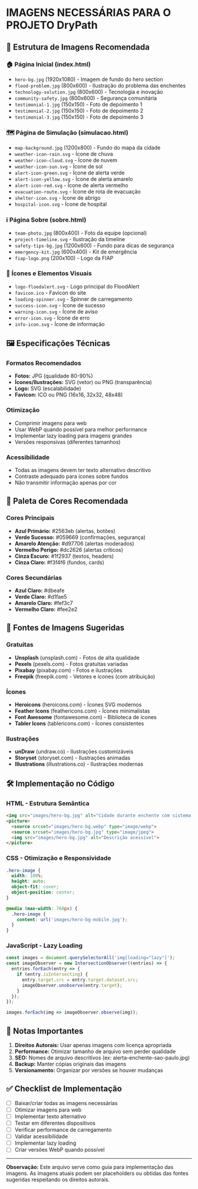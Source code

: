 # IMAGENS NECESSÁRIAS PARA O PROJETO DryPath

## 📁 Estrutura de Imagens Recomendada

### 🏠 Página Inicial (index.html)
- `hero-bg.jpg` (1920x1080) - Imagem de fundo do hero section
- `flood-problem.jpg` (800x600) - Ilustração do problema das enchentes
- `technology-solution.jpg` (800x600) - Tecnologia e inovação
- `community-safety.jpg` (800x600) - Segurança comunitária
- `testimonial-1.jpg` (150x150) - Foto de depoimento 1
- `testimonial-2.jpg` (150x150) - Foto de depoimento 2
- `testimonial-3.jpg` (150x150) - Foto de depoimento 3

### 🗺️ Página de Simulação (simulacao.html)
- `map-background.jpg` (1200x800) - Fundo do mapa da cidade
- `weather-icon-rain.svg` - Ícone de chuva
- `weather-icon-cloud.svg` - Ícone de nuvem
- `weather-icon-sun.svg` - Ícone de sol
- `alert-icon-green.svg` - Ícone de alerta verde
- `alert-icon-yellow.svg` - Ícone de alerta amarelo
- `alert-icon-red.svg` - Ícone de alerta vermelho
- `evacuation-route.svg` - Ícone de rota de evacuação
- `shelter-icon.svg` - Ícone de abrigo
- `hospital-icon.svg` - Ícone de hospital

### ℹ️ Página Sobre (sobre.html)
- `team-photo.jpg` (800x400) - Foto da equipe (opcional)
- `project-timeline.svg` - Ilustração da timeline
- `safety-tips-bg.jpg` (1200x600) - Fundo para dicas de segurança
- `emergency-kit.jpg` (600x400) - Kit de emergência
- `fiap-logo.png` (200x100) - Logo da FIAP

### 🎨 Ícones e Elementos Visuais
- `logo-floodalert.svg` - Logo principal do FloodAlert
- `favicon.ico` - Favicon do site
- `loading-spinner.svg` - Spinner de carregamento
- `success-icon.svg` - Ícone de sucesso
- `warning-icon.svg` - Ícone de aviso
- `error-icon.svg` - Ícone de erro
- `info-icon.svg` - Ícone de informação

## 🖼️ Especificações Técnicas

### Formatos Recomendados
- **Fotos:** JPG (qualidade 80-90%)
- **Ícones/Ilustrações:** SVG (vetor) ou PNG (transparência)
- **Logo:** SVG (escalabilidade)
- **Favicon:** ICO ou PNG (16x16, 32x32, 48x48)

### Otimização
- Comprimir imagens para web
- Usar WebP quando possível para melhor performance
- Implementar lazy loading para imagens grandes
- Versões responsivas (diferentes tamanhos)

### Acessibilidade
- Todas as imagens devem ter texto alternativo descritivo
- Contraste adequado para ícones sobre fundos
- Não transmitir informação apenas por cor

## 🎨 Paleta de Cores Recomendada

### Cores Principais
- **Azul Primário:** #2563eb (alertas, botões)
- **Verde Sucesso:** #059669 (confirmações, segurança)
- **Amarelo Atenção:** #d97706 (alertas moderados)
- **Vermelho Perigo:** #dc2626 (alertas críticos)
- **Cinza Escuro:** #1f2937 (textos, headers)
- **Cinza Claro:** #f3f4f6 (fundos, cards)

### Cores Secundárias
- **Azul Claro:** #dbeafe
- **Verde Claro:** #d1fae5
- **Amarelo Claro:** #fef3c7
- **Vermelho Claro:** #fee2e2

## 📸 Fontes de Imagens Sugeridas

### Gratuitas
- **Unsplash** (unsplash.com) - Fotos de alta qualidade
- **Pexels** (pexels.com) - Fotos gratuitas variadas
- **Pixabay** (pixabay.com) - Fotos e ilustrações
- **Freepik** (freepik.com) - Vetores e ícones (com atribuição)

### Ícones
- **Heroicons** (heroicons.com) - Ícones SVG modernos
- **Feather Icons** (feathericons.com) - Ícones minimalistas
- **Font Awesome** (fontawesome.com) - Biblioteca de ícones
- **Tabler Icons** (tablericons.com) - Ícones consistentes

### Ilustrações
- **unDraw** (undraw.co) - Ilustrações customizáveis
- **Storyset** (storyset.com) - Ilustrações animadas
- **Illustrations** (illustrations.co) - Ilustrações modernas

## 🛠️ Implementação no Código

### HTML - Estrutura Semântica
```html
<img src="images/hero-bg.jpg" alt="Cidade durante enchente com sistema de alerta ativo" loading="lazy">
<picture>
  <source srcset="images/hero-bg.webp" type="image/webp">
  <source srcset="images/hero-bg.jpg" type="image/jpeg">
  <img src="images/hero-bg.jpg" alt="Descrição acessível">
</picture>
```

### CSS - Otimização e Responsividade
```css
.hero-image {
  width: 100%;
  height: auto;
  object-fit: cover;
  object-position: center;
}

@media (max-width: 768px) {
  .hero-image {
    content: url('images/hero-bg-mobile.jpg');
  }
}
```

### JavaScript - Lazy Loading
```javascript
const images = document.querySelectorAll('img[loading="lazy"]');
const imageObserver = new IntersectionObserver((entries) => {
  entries.forEach(entry => {
    if (entry.isIntersecting) {
      entry.target.src = entry.target.dataset.src;
      imageObserver.unobserve(entry.target);
    }
  });
});

images.forEach(img => imageObserver.observe(img));
```

## 📝 Notas Importantes

1. **Direitos Autorais:** Usar apenas imagens com licença apropriada
2. **Performance:** Otimizar tamanho de arquivo sem perder qualidade
3. **SEO:** Nomes de arquivo descritivos (ex: alerta-enchente-sao-paulo.jpg)
4. **Backup:** Manter cópias originais das imagens
5. **Versionamento:** Organizar por versões se houver mudanças

## ✅ Checklist de Implementação

- [ ] Baixar/criar todas as imagens necessárias
- [ ] Otimizar imagens para web
- [ ] Implementar texto alternativo
- [ ] Testar em diferentes dispositivos
- [ ] Verificar performance de carregamento
- [ ] Validar acessibilidade
- [ ] Implementar lazy loading
- [ ] Criar versões WebP quando possível

---

**Observação:** Este arquivo serve como guia para implementação das imagens. As imagens atuais podem ser placeholders ou obtidas das fontes sugeridas respeitando os direitos autorais.
